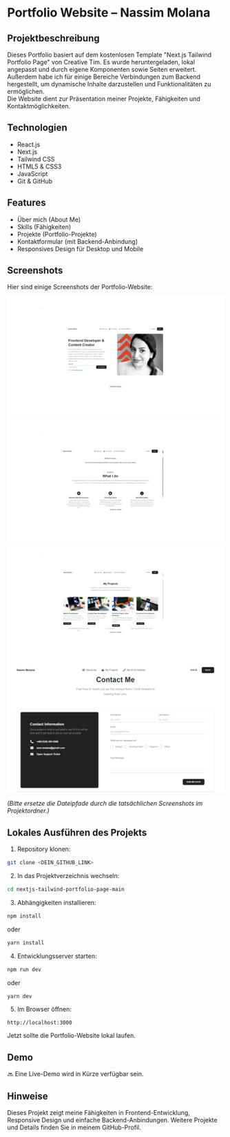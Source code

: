 # Portfolio Website – Nassim Molana

## Projektbeschreibung
Dieses Portfolio basiert auf dem kostenlosen Template "Next.js Tailwind Portfolio Page" von Creative Tim. Es wurde heruntergeladen, lokal angepasst und durch eigene Komponenten sowie Seiten erweitert. Außerdem habe ich für einige Bereiche Verbindungen zum Backend hergestellt, um dynamische Inhalte darzustellen und Funktionalitäten zu ermöglichen.  
Die Website dient zur Präsentation meiner Projekte, Fähigkeiten und Kontaktmöglichkeiten.

## Technologien
- React.js
- Next.js
- Tailwind CSS
- HTML5 & CSS3
- JavaScript
- Git & GitHub

## Features
- Über mich (About Me)
- Skills (Fähigkeiten)
- Projekte (Portfolio-Projekte)
- Kontaktformular (mit Backend-Anbindung)
- Responsives Design für Desktop und Mobile

## Screenshots
Hier sind einige Screenshots der Portfolio-Website:

![Home Page](screenshots/me.png)  
![My Skills Section](screenshots/skills.png)  
![My Projects Section](screenshots/projects.png)  
![Contact Form](screenshots/contact.png)  

*(Bitte ersetze die Dateipfade durch die tatsächlichen Screenshots im Projektordner.)*

## Lokales Ausführen des Projekts
1. Repository klonen:
```bash
git clone <DEIN_GITHUB_LINK>
````

2. In das Projektverzeichnis wechseln:

```bash
cd nextjs-tailwind-portfolio-page-main
```

3. Abhängigkeiten installieren:

```bash
npm install
```

oder

```bash
yarn install
```

4. Entwicklungsserver starten:

```bash
npm run dev
```

oder

```bash
yarn dev
```

5. Im Browser öffnen:

```
http://localhost:3000
```

Jetzt sollte die Portfolio-Website lokal laufen.

## Demo

🔜 Eine Live-Demo wird in Kürze verfügbar sein.

## Hinweise

Dieses Projekt zeigt meine Fähigkeiten in Frontend-Entwicklung, Responsive Design und einfache Backend-Anbindungen. Weitere Projekte und Details finden Sie in meinem GitHub-Profil.

